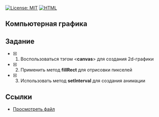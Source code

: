 [![License: MIT](https://img.shields.io/badge/License-MIT-blue.svg)](/LICENSE) [![HTML](https://img.shields.io/badge/HTML-Просмотреть%20файл-brightgreen.svg)](https://cdn.rawgit.com/SimonRussia/CG_lab01/05736cab/lab_01.html)

## Компьютерная графика

## Задание
- [X] 1. Воспользоваться тэгом <**canvas**> для создания 2d-графики
- [X] 2. Применить метод **fillRect** для отрисовки пикселей
- [X] 3. Использовать метод **setInterval** для создания анимации


## Ссылки
- [Просмотреть файл](https://cdn.rawgit.com/SimonRussia/CG_lab01/05736cab/lab_01.html)
